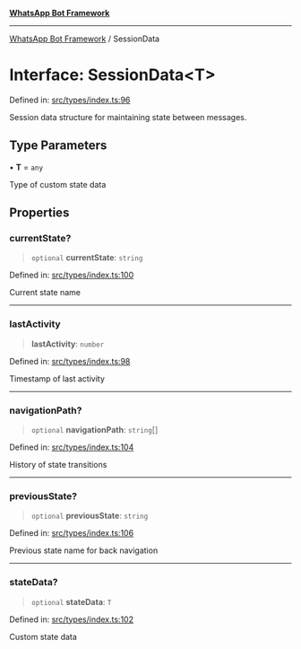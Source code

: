 [**WhatsApp Bot Framework**](../README.md)

***

[WhatsApp Bot Framework](../globals.md) / SessionData

# Interface: SessionData\<T\>

Defined in: [src/types/index.ts:96](https://github.com/green-api/whatsapp-chatbot-js-v2/blob/c30756ad4732aa30584821f7e49dc15f946b6a2a/src/types/index.ts#L96)

Session data structure for maintaining state between messages.

## Type Parameters

• **T** = `any`

Type of custom state data

## Properties

### currentState?

> `optional` **currentState**: `string`

Defined in: [src/types/index.ts:100](https://github.com/green-api/whatsapp-chatbot-js-v2/blob/c30756ad4732aa30584821f7e49dc15f946b6a2a/src/types/index.ts#L100)

Current state name

***

### lastActivity

> **lastActivity**: `number`

Defined in: [src/types/index.ts:98](https://github.com/green-api/whatsapp-chatbot-js-v2/blob/c30756ad4732aa30584821f7e49dc15f946b6a2a/src/types/index.ts#L98)

Timestamp of last activity

***

### navigationPath?

> `optional` **navigationPath**: `string`[]

Defined in: [src/types/index.ts:104](https://github.com/green-api/whatsapp-chatbot-js-v2/blob/c30756ad4732aa30584821f7e49dc15f946b6a2a/src/types/index.ts#L104)

History of state transitions

***

### previousState?

> `optional` **previousState**: `string`

Defined in: [src/types/index.ts:106](https://github.com/green-api/whatsapp-chatbot-js-v2/blob/c30756ad4732aa30584821f7e49dc15f946b6a2a/src/types/index.ts#L106)

Previous state name for back navigation

***

### stateData?

> `optional` **stateData**: `T`

Defined in: [src/types/index.ts:102](https://github.com/green-api/whatsapp-chatbot-js-v2/blob/c30756ad4732aa30584821f7e49dc15f946b6a2a/src/types/index.ts#L102)

Custom state data
